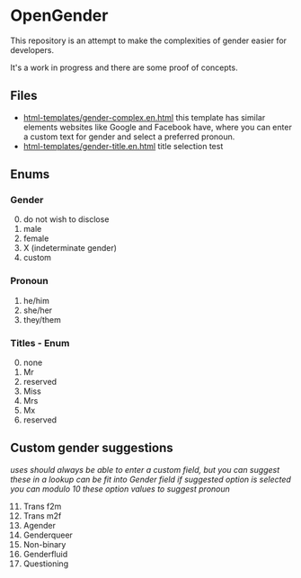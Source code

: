 
# OpenGender

This repository is an attempt to make the complexities of gender easier for developers.

It's a work in progress and there are some proof of concepts.


## Files

* [html-templates/gender-complex.en.html](html-templates/gender-complex.en.html) this template has similar elements websites like Google and Facebook have, where you can enter a custom text for gender and select a preferred pronoun.
* [html-templates/gender-title.en.html](html-templates/gender-title.en.html) title selection test


## Enums

### Gender

0. do not wish to disclose
1. male
2. female
3. X (indeterminate gender)
4. custom


### Pronoun

1.  he/him
2.  she/her
3.  they/them


### Titles - Enum

0. none
1. Mr
2. reserved
3. Miss
4. Mrs
5. Mx
6. reserved 


## Custom gender suggestions

*uses should always be able to enter a custom field, but you can suggest these in a lookup*
*can be fit into Gender field if suggested option is selected*
*you can modulo 10 these option values to suggest pronoun*

11. Trans f2m
12. Trans m2f
33. Agender
43. Genderqueer
53. Non-binary
63. Genderfluid
73. Questioning
